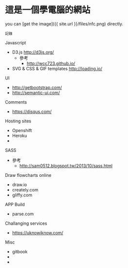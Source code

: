 # 這是一個學電腦的網站

you can [get the image]({{ site.url }}/files/nfc.png) directly.

```
記錄
```

Javascript
* D3.js http://d3js.org/
  * 參考 
    * http://wcc723.github.io/
* SVG & CSS & GIF templates http://loading.io/

UI
* http://getbootstrap.com/
* http://semantic-ui.com/

Comments
* https://disqus.com/

Hosting sites
* Openshift
* Heroku
* 

SASS
* 參考
  * http://sam0512.blogspot.tw/2013/10/sass.html

Draw flowcharts online
* draw.io
* creately.com
* gliffy.com

APP Build
* parse.com

Challanging services
* https://uknowiknow.com/

Misc
* gitbook
*
*

